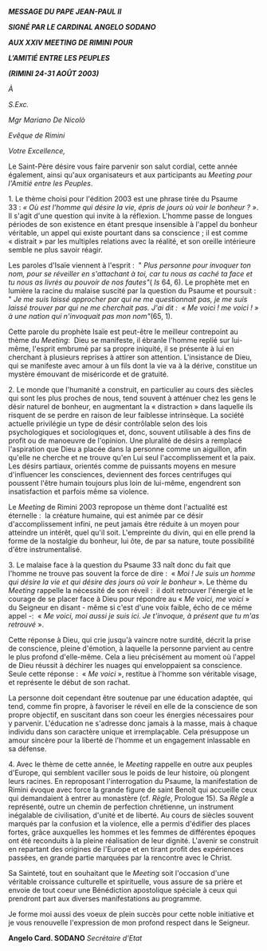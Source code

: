 ***MESSAGE DU  PAPE JEAN-PAUL II***

***SIGNÉ PAR LE CARDINAL ANGELO SODANO***

***AUX XXIV MEETING DE RIMINI POUR***

***L’AMITIÉ ENTRE LES PEUPLES***

***(RIMINI 24-31 AOÛT 2003)***

*À*

*S.Exc.*

*Mgr Mariano De Nicolò*

*Evêque de Rimini*

*Votre Excellence,*

Le Saint-Père désire vous faire parvenir son salut cordial, cette année également, ainsi qu'aux organisateurs et aux participants au *Meeting pour l'Amitié entre les Peuples*.

1. Le thème choisi pour l'édition 2003 est une phrase tirée du Psaume 33 : *« *Où est l'homme qui désire la vie, épris de jours où voir le bonheur ?* »*. Il s'agit d'une question qui invite à la réflexion. L'homme passe de longues périodes de son existence en étant presque insensible à l'appel du bonheur véritable, un appel qui existe pourtant dans sa conscience ; il est comme « distrait » par les multiples relations avec la réalité, et son oreille intérieure semble ne plus savoir réagir.

Les paroles d'Isaïe viennent à l'esprit :  " *Plus personne pour invoquer ton nom, pour se réveiller en s'attachant à toi, car tu nous as caché ta face et tu nous as livrés au pouvoir de nos fautes"*( *Is* 64, 6). Le prophète met en lumière la racine du malaise suscité par la question du Psaume et poursuit :  " *Je me suis laissé approcher par qui ne me questionnait pas, je me suis laissé trouver par qui ne me cherchait pas. J'ai dit :  « *Me voici ! me voici !* »* *à une nation qui n'invoquait pas mon nom"*(65, 1).

Cette parole du prophète Isaïe est peut-être le meilleur contrepoint au thème du *Meeting*:  Dieu se manifeste, il ébranle l'homme replié sur lui-même, l'esprit embrumé par sa propre iniquité, il se présente à lui en cherchant à plusieurs reprises à attirer son attention. L'insistance de Dieu, qui se manifeste avec amour à un fils dont la vie va à la dérive, constitue un mystère émouvant de miséricorde et de gratuité.

2. Le monde que l'humanité a construit, en particulier au cours des siècles qui sont les plus proches de nous, tend souvent à atténuer chez les gens le désir naturel de bonheur, en augmentant la « distraction » dans laquelle ils risquent de se perdre en raison de leur faiblesse intrinsèque. La société actuelle privilégie un type de désir contrôlable selon des lois psychologiques et sociologiques et, donc, souvent utilisable à des fins de profit ou de manoeuvre de l'opinion. Une pluralité de désirs a remplacé l'aspiration que Dieu a placée dans la personne comme un aiguillon, afin qu'elle ne cherche et ne trouve qu'en Lui seul l'accomplissement et la paix. Les désirs partiaux, orientés comme de puissants moyens en mesure d'influencer les consciences, deviennent des forces centrifuges qui poussent l'être humain toujours plus loin de lui-même, engendrent son insatisfaction et parfois même sa violence.

Le *Meeting* de Rimini 2003 repropose un thème dont l'actualité est éternelle :  la créature humaine, qui est animée par ce désir d'accomplissement infini, ne peut jamais être réduite à un moyen pour atteindre un intérêt, quel qu'il soit. L'empreinte du divin, qui en elle prend la forme de la nostalgie du bonheur, lui ôte, de par sa nature, toute possibilité d'être instrumentalisé.

3. Le malaise face à la question du Psaume 33 naît donc du fait que l'homme ne trouve pas souvent la force de dire :  « *Moi ! Je suis un homme qui désire la vie et qui désire des jours où voir le bonheur* ». Le thème du *Meeting* rappelle la nécessité de son réveil :  il doit retrouver l'énergie et le courage de se placer face à Dieu pour répondre au « *Me voici, me voici* » du Seigneur en disant - même si c'est d'une voix faible, écho de ce même appel -:  « *Me voici, moi aussi je suis ici. Je t'invoque, à présent que tu m'as retrouvé* ».

Cette réponse à Dieu, qui crie jusqu'à vaincre notre surdité, décrit la prise de conscience, pleine d'émotion, à laquelle la personne parvient au centre le plus profond d'elle-même. Cela a lieu précisément au moment où l'appel de Dieu réussit à déchirer les nuages qui enveloppaient sa conscience. Seule cette réponse :  « *Me voici* », restitue à l'homme son véritable visage, et représente le début de son rachat.

La personne doit cependant être soutenue par une éducation adaptée, qui tend, comme fin propre, à favoriser le réveil en elle de la conscience de son propre objectif, en suscitant dans son coeur les énergies nécessaires pour y parvenir. L'éducation ne s'adresse donc jamais à la masse, mais à chaque individu dans son caractère unique et irremplaçable. Cela présuppose un amour sincère pour la liberté de l'homme et un engagement inlassable en sa défense.

4. Avec le thème de cette année, le *Meeting* rappelle en outre aux peuples d'Europe, qui semblent vaciller sous le poids de leur histoire, où plongent leurs racines. En reproposant l'interrogation du Psaume, la manifestation de Rimini évoque avec force la grande figure de saint Benoît qui accueille ceux qui demandaient à entrer au monastère (cf. *Règle*, Prologue 15). Sa *Règle* a représenté, outre un chemin de perfection chrétienne, un instrument inégalable de civilisation, d'unité et de liberté. Au cours de siècles souvent marqués par la confusion et la violence, elle a permis d'édifier des places fortes, grâce auxquelles les hommes et les femmes de différentes époques ont été reconduits à la pleine réalisation de leur dignité. L'avenir se construit en repartant des origines de l'Europe et en tirant profit des expériences passées, en grande partie marquées par la rencontre avec le Christ.

Sa Sainteté, tout en souhaitant que le *Meeting* soit l'occasion d'une véritable croissance culturelle et spirituelle, vous assure de sa prière et envoie de tout coeur une Bénédiction apostolique spéciale à ceux qui prendront part aux diverses manifestations au programme.

Je forme moi aussi des voeux de plein succès pour cette noble initiative et je vous renouvelle l'expression de mon profond respect dans le Seigneur.

**Angelo Card. SODANO** *Secrétaire d'Etat*